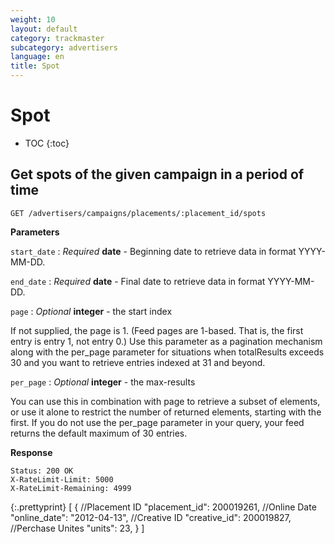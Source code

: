 ```yaml
---
weight: 10
layout: default
category: trackmaster
subcategory: advertisers
language: en
title: Spot
---
```


# Spot

* TOC
{:toc}

## Get spots of the given campaign in a period of time

    GET /advertisers/campaigns/placements/:placement_id/spots

**Parameters**

`start_date`
: _Required_ **date** - Beginning date to retrieve data in format YYYY-MM-DD.

`end_date`
: _Required_ **date** - Final date to retrieve data in format YYYY-MM-DD.

`page`
: _Optional_ **integer** - the start index

If not supplied, the page is 1. (Feed pages are 1-based. That is, the first entry is entry 1, not entry 0.) Use this parameter as a pagination mechanism along with the per_page parameter for situations when totalResults exceeds 30 and you want to retrieve entries indexed at 31 and beyond.

`per_page`
: _Optional_ **integer** - the max-results

You can use this in combination with page to retrieve a subset of elements, or use it alone to restrict the number of returned elements, starting with the first. If you do not use the per_page parameter in your query, your feed returns the default maximum of 30 entries.

**Response**

    Status: 200 OK
    X-RateLimit-Limit: 5000
    X-RateLimit-Remaining: 4999

{:.prettyprint}
    [
      {
        //Placement ID
        "placement_id": 200019261,
        //Online Date
        "online_date": "2012-04-13",
        //Creative ID
        "creative_id": 200019827,
        //Perchase Unites
        "units": 23,
      }
    ]


